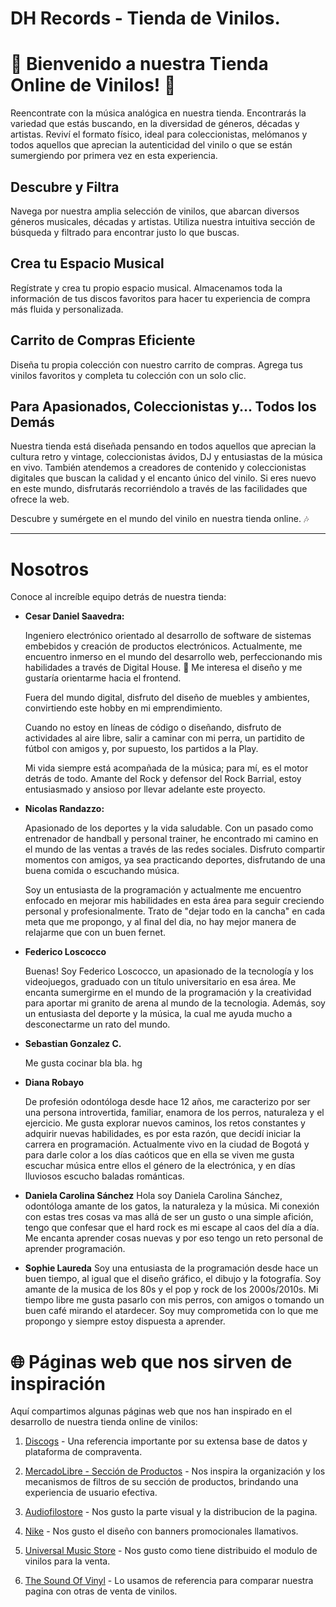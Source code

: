 # DH Records - Tienda de Vinilos.

# 🎵 Bienvenido a nuestra Tienda Online de Vinilos! 🎵

Reencontrate con la música analógica en nuestra tienda. Encontrarás la variedad que estás buscando, en la diversidad de géneros, décadas y artistas. Reviví el formato físico, ideal para coleccionistas, melómanos y todos aquellos que aprecian la autenticidad del vinilo o que se están sumergiendo por primera vez en esta experiencia.

## Descubre y Filtra

Navega por nuestra amplia selección de vinilos, que abarcan diversos géneros musicales, décadas y artistas. Utiliza nuestra intuitiva sección de búsqueda y filtrado para encontrar justo lo que buscas.

## Crea tu Espacio Musical

Regístrate y crea tu propio espacio musical. Almacenamos toda la información de tus discos favoritos para hacer tu experiencia de compra más fluida y personalizada.

## Carrito de Compras Eficiente

Diseña tu propia colección con nuestro carrito de compras. Agrega tus vinilos favoritos y completa tu colección con un solo clic.

## Para Apasionados, Coleccionistas y... Todos los Demás

Nuestra tienda está diseñada pensando en todos aquellos que aprecian la cultura retro y vintage, coleccionistas ávidos, DJ y entusiastas de la música en vivo. También atendemos a creadores de contenido y coleccionistas digitales que buscan la calidad y el encanto único del vinilo. Si eres nuevo en este mundo, disfrutarás recorriéndolo a través de las facilidades que ofrece la web.

Descubre y sumérgete en el mundo del vinilo en nuestra tienda online. 🎶

---

# Nosotros

Conoce al increíble equipo detrás de nuestra tienda:

- **Cesar Daniel Saavedra:**

  Ingeniero electrónico orientado al desarrollo de software de sistemas embebidos y creación de productos electrónicos. Actualmente, me encuentro inmerso en el mundo del desarrollo web, perfeccionando mis habilidades a través de Digital House. 💪 Me interesa el diseño y me gustaría orientarme hacia el frontend.

  Fuera del mundo digital, disfruto del diseño de muebles y ambientes, convirtiendo este hobby en mi emprendimiento.

  Cuando no estoy en líneas de código o diseñando, disfruto de actividades al aire libre, salir a caminar con mi perra, un partidito de fútbol con amigos y, por supuesto, los partidos a la Play.

  Mi vida siempre está acompañada de la música; para mí, es el motor detrás de todo. Amante del Rock y defensor del Rock Barrial, estoy entusiasmado y ansioso por llevar adelante este proyecto.

- **Nicolas Randazzo:**
  
  Apasionado de los deportes y la vida saludable. Con un pasado como entrenador de handball y personal trainer, he encontrado mi camino en el mundo de las ventas a través de las redes sociales. Disfruto compartir momentos con amigos, ya sea practicando deportes, disfrutando de una buena comida o escuchando música.
  
  Soy un entusiasta de la programación y actualmente me encuentro enfocado en mejorar mis habilidades en esta área para seguir creciendo personal y profesionalmente. Trato de "dejar todo en la cancha" en cada meta que me propongo, y al final del dia, no hay mejor manera de relajarme que con un buen fernet.

- **Federico Loscocco**

  Buenas! Soy Federico Loscocco, un apasionado de la tecnología y los videojuegos, graduado con un título universitario en esa área. Me encanta sumergirme en el mundo de la programación y la creatividad para aportar mi granito de arena al mundo de la tecnologia. Además, soy un entusiasta del deporte y la música, la cual me ayuda mucho a desconectarme un rato del mundo.

- **Sebastian Gonzalez C.**

  Me gusta cocinar bla bla. hg

- **Diana Robayo**

  De profesión odontóloga desde hace 12 años, me caracterizo por ser una persona introvertida, familiar, enamora de los perros, naturaleza y el ejercicio. Me gusta explorar nuevos caminos, los retos constantes y adquirir nuevas habilidades, es por esta razón, que decidí iniciar la carrera en programación.
  Actualmente vivo en la ciudad de Bogotá y para darle color a los días caóticos que en ella se viven me gusta escuchar música entre ellos el género de la electrónica, y en días lluviosos escucho baladas románticas. 

- **Daniela Carolina Sánchez**
  Hola soy Daniela Carolina Sánchez, odontóloga amante de los gatos, la naturaleza y la música. Mi conexión con estas tres cosas va mas allá de ser un gusto o una simple afición, tengo que confesar que el hard rock es mi escape al caos del día a día. Me encanta aprender cosas nuevas y por eso tengo un reto personal de aprender programación.

- **Sophie Laureda**
  Soy una entusiasta de la programación desde hace un buen tiempo, al igual que el diseño gráfico, el dibujo y la fotografía. Soy amante de la musica de los 80s y el pop y rock de los 2000s/2010s. Mi tiempo libre me gusta pasarlo con mis perros, con amigos o tomando un buen café mirando el atardecer. Soy muy comprometida con lo que me propongo y siempre estoy dispuesta a aprender. 

# 🌐 Páginas web que nos sirven de inspiración

  Aquí compartimos algunas páginas web que nos han inspirado en el desarrollo de nuestra tienda online de vinilos:

1. [Discogs](https://www.discogs.com/) - Una referencia importante por su extensa base de datos y plataforma de compraventa.

2. [MercadoLibre - Sección de Productos](https://listado.mercadolibre.com.ar/discos-de-vinilo-nuevos#D[A:discos%20de%20vinilo%20nuevos]) - Nos inspira la organización y los mecanismos de filtros de su sección de productos, brindando una experiencia de usuario efectiva.

3. [Audiofilostore](https://www.audiofilostore.com) - Nos gusto la parte visual y la distribucion de la pagina.

4. [Nike](https://www.nike.com.ar/?gad_source=1&gclid=CjwKCAiAt5euBhB9EiwAdkXWOzoya7vdjhL0SvBMEAECPaMrjLN49ShY5tUmQ6Nhd1It9iZXHl0ZyRoCKq0QAvD_BwE) - Nos gusto el diseño con banners promocionales llamativos.

5. [Universal Music Store](https://universalmusicstore.com.co/collections/vinil) - Nos gusto como tiene distribuido el modulo de vinilos para la venta.

6. [The Sound Of Vinyl](https://thesoundofvinyl.com) - Lo usamos de referencia para comparar nuestra pagina con otras de venta de vinilos.